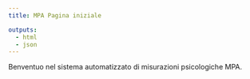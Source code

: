```yaml
---
title: MPA Pagina iniziale

outputs:
  - html
  - json
---
```

Benventuo nel sistema automatizzato di misurazioni psicologiche MPA.

